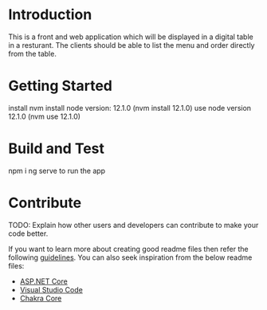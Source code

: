 # Introduction 
This is a front and web application which will be displayed in a digital table in a resturant. The clients should be able to list the menu and order directly from the table. 

# Getting Started
install nvm
install node version: 12.1.0 (nvm install 12.1.0)
use node version 12.1.0 (nvm use 12.1.0)

# Build and Test
npm i
ng serve to run the app

# Contribute
TODO: Explain how other users and developers can contribute to make your code better. 

If you want to learn more about creating good readme files then refer the following [guidelines](https://docs.microsoft.com/en-us/azure/devops/repos/git/create-a-readme?view=azure-devops). You can also seek inspiration from the below readme files:
- [ASP.NET Core](https://github.com/aspnet/Home)
- [Visual Studio Code](https://github.com/Microsoft/vscode)
- [Chakra Core](https://github.com/Microsoft/ChakraCore)
